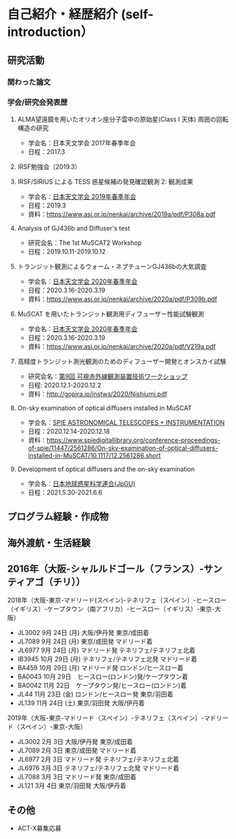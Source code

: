 # 自己紹介・経歴紹介 (self-introduction）
## 研究活動
### 関わった論文

### 学会/研究会発表歴
1. ALMA望遠鏡を用いたオリオン座分子雲中の原始星(Class I 天体) 周囲の回転構造の研究  
   - 学会名：日本天文学会 2017年春季年会  
   - 日程：2017.3  
1. IRSF勉強会（2019.3）
1. IRSF/SIRIUS による TESS 惑星候補の発見確認観測 2: 観測成果  
   - 学会名：[日本天文学会 2019年春季年会](https://www.asj.or.jp/nenkai/archive/2019a/session-P3.html)
   - 日程：2019.3  
   - 資料：https://www.asj.or.jp/nenkai/archive/2019a/pdf/P308a.pdf
1. Analysis of GJ436b and Diffuser's test
   - 研究会名：The 1st MuSCAT2 Workshop　
   - 日程：2019.10.11-2019.10.12 
1. トランジット観測によるウォーム・ネプチューンGJ436bの大気調査
   - 学会名：[日本天文学会 2020年春季年会](https://www.asj.or.jp/nenkai/archive/2020a/session-P3.html)
   - 日程：2020.3.16-2020.3.19
   - 資料：https://www.asj.or.jp/nenkai/archive/2020a/pdf/P309b.pdf
1. MuSCAT を用いたトランジット観測用ディフューザー性能試験観測
   - 学会名：[日本天文学会 2020年春季年会](https://www.asj.or.jp/nenkai/archive/2020a/session-V2.html)
   - 日程：2020.3.16-2020.3.19
   - 資料：https://www.asj.or.jp/nenkai/archive/2020a/pdf/V219a.pdf

1. 高精度トランジット測光観測のためのディフューザー開発とオンスカイ試験  
   - 研究会名：[第9回 可視赤外線観測装置技術ワークショップ](http://gopira.jp/instws/2020/)  
   - 日程: 2020.12.1-2020.12.2 
   - 資料：http://gopira.jp/instws/2020/Nishiumi.pdf

1. On-sky examination of optical diffusers installed in MuSCAT
   - 学会名：[SPIE ASTRONOMICAL TELESCOPES + INSTRUMENTATION](https://www.spiedigitallibrary.org/conference-proceedings-of-spie/11447.toc)
   - 日程：2020.12.14-2020.12.18
   - 資料：https://www.spiedigitallibrary.org/conference-proceedings-of-spie/11447/2561286/On-sky-examination-of-optical-diffusers-installed-in-MuSCAT/10.1117/12.2561286.short

1. Development of optical diffusers and the on-sky examination
   - 学会名：[日本地球惑星科学連合(JpGU)](https://confit.atlas.jp/guide/event/jpgu2021/top)
   - 日程：2021.5.30-2021.6.6



## プログラム経験・作成物

## 海外渡航・生活経験
2016年（大阪-シャルルドゴール（フランス）-サンティアゴ（チリ））
- 


2018年（大阪-東京-マドリード(スペイン)-テネリフェ（スペイン）-ヒースロー（イギリス）-ケープタウン（南アフリカ）-ヒースロー（イギリス）-東京-大阪）
- JL3002 9月 24日 (月) 大阪/伊丹発 東京/成田着
- JL7089 9月 24日 (月) 東京/成田発 マドリード着
- JL6977 9月 24日 (月) マドリード発 テネリフェ/テネリフェ北着
- IB3945 10月 29日 (月) テネリフェ/テネリフェ北発 マドリード着
- BA459 10月 29日 (月) マドリード発 ロンドン/ヒースロー着
- BA0043 10月 29日　ヒースロー(ロンドン)発/ケープタウン着
- BA0042 11月 22日　ケープタウン発/ヒースロー(ロンドン)着
- JL44 11月 23日 (金) ロンドン/ヒースロー発 東京/羽田着
- JL139 11月 24日 (土) 東京/羽田発 大阪/伊丹着

2019年（大阪-東京-マドリード（スペイン）-テネリフェ（スペイン）-マドリード（スペイン）-東京-大阪）
- JL3002 2月 3日 大阪/伊丹発 東京/成田着
- JL7089 2月 3日 東京/成田発 マドリード着
- JL6977 2月 3日 マドリード発 テネリフェ/テネリフェ北着
- JL6976 3月 3日 テネリフェ/テネリフェ北発 マドリード着
- JL7088 3月 3日 マドリード発 東京/成田着
- JL121 3月 4日 東京/羽田発 大阪/伊丹着

## その他
- ACT-X募集応募
